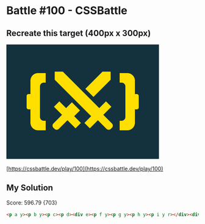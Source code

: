 # Battle #100 - CSSBattle

## Recreate this target (400px x 300px)

<img src="./target@2x.png" width="400" height="300">

[https://cssbattle.dev/play/100](https://cssbattle.dev/play/100)

## My Solution

Score: 596.79 {703}

```html
<p a y><p b y><p c><p d><div e><p f y><p g y><p h y><p i y r></div><div e r><p f y><p g y><p h y><p i y r><style>*>*{background:#14313E;color:#14313E;position:fixed}[y]{background:#FFDF00}[a]{width:294;height:40;left:53;top:114;border-radius:5px}[b]{height:150;width:274;left:63;top:59;border-radius:20px}[c]{height:100;width:224;left:88;top:84;border-radius:10px}[d]{height:150;width:194;left:103;top:59}[e]{transform:rotate(45deg);top:40;left:184;height:210;width:30}[f]{height:150;width:30;box-shadow:10px 0,-10px 0}[g]{height:20;width:80;left:-25;top:135}[h]{width:20;height:80;bottom:-17;left:5;border-radius:8px}[i]{width:21;height:21;top:-11;left:5;}[e]+[e]{margin:0 1}[r]{transform:rotate(-45deg
```
